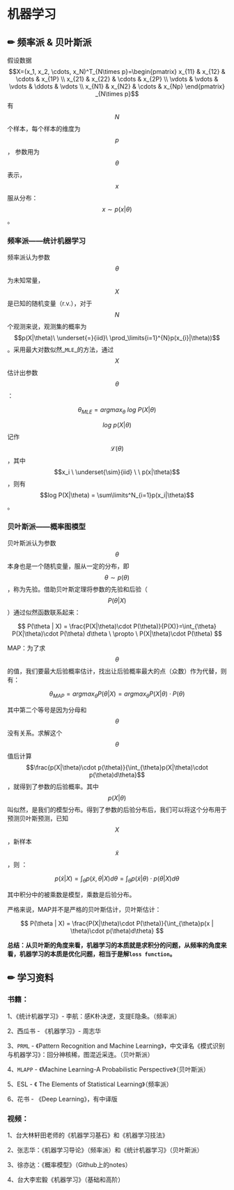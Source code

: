# 机器学习

## ✏ 频率派 & 贝叶斯派

假设数据 $$X=(x_1, x_2, \cdots, x_N)^T_{N\times p}=\begin{pmatrix}  x_{11} & x_{12} & \cdots & x_{1P} \\  x_{21} & x_{22} & \cdots & x_{2P} \\ \vdots & \vdots & \vdots & \ddots & \vdots \\ x_{N1} & x_{N2} & \cdots & x_{Np} \end{pmatrix} _{N\times p}$$ 有 $$N$$ 个样本，每个样本的维度为 $$p$$ ， 参数用为 $$\theta$$ 表示， $$x$$ 服从分布： $$x\sim p(x|\theta)$$ 。

### 频率派——统计机器学习

频率派认为参数 $$\theta$$ 为未知常量， $$X$$ 是已知的随机变量（r.v.），对于 $$N$$ 个观测来说，观测集的概率为 $$p(X|\theta)\ \underset{=}{iid}\ \prod_\limits{i=1}^{N}p(x_{i}|\theta))$$ 。采用最大对数似然_`MLE`_的方法，通过 $$X$$ 估计出参数 $$\theta$$ ： 

$$
\theta_{MLE} = arg max_{\theta}\  log\ P(X | \theta)
$$

 $$log\ p(X | \theta)$$ 记作 $$\mathcal{L}(\theta)$$ ，其中 $$x_i \ \underset{\sim}{iid} \ \  p(x|\theta)$$ ，则有 $$log P(X|\theta) = \sum\limits^N_{i=1}p(x_i|\theta)$$ 。

### 贝叶斯派——概率图模型

贝叶斯派认为参数 $$\theta$$ 本身也是一个随机变量，服从一定的分布，即 $$\theta \sim p(\theta)$$ ，称为先验。借助贝叶斯定理将参数的先验和后验（ $$P(\theta | X)$$ ）通过似然函数联系起来：

$$
P(\theta | X) = \frac{P(X|\theta)\cdot P(\theta)}{P(X)}=\int_{\theta} P(X|\theta)\cdot P(\theta) d\theta \  \propto \ P(X|\theta)\cdot P(\theta)
$$

MAP：为了求 $$\theta$$ 的值，我们要最大后验概率估计，找出让后验概率最大的点（众数）作为代替，则有： 

$$
\theta_{MAP}= arg max_{\theta} P(\theta | X) = arg max_{\theta} P(X|\theta)\cdot P(\theta)
$$

其中第二个等号是因为分母和 $$\theta$$ 没有关系。求解这个 $$\theta$$值后计算 $$\frac{p(X|\theta)\cdot p(\theta)}{\int_{\theta}p(X|\theta)\cdot p(\theta)d\theta}$$ ，就得到了参数的后验概率。其中 $$p(X|\theta)$$ 叫似然，是我们的模型分布。得到了参数的后验分布后，我们可以将这个分布用于预测贝叶斯预测，已知 $$X$$ ，新样本 $$\tilde{x}$$ ，则 ：

$$
p(\tilde{x} | X) = \int_{\theta}p(\tilde{x},\theta | X)d\theta = \int_{\theta}p(\tilde{x}| \theta)\cdot p(\theta | X)d\theta
$$

其中积分中的被乘数是模型，乘数是后验分布。

严格来说，MAP并不是严格的贝叶斯估计，贝叶斯估计：

$$
P(\theta | X) = \frac{P(X|\theta)\cdot P(\theta)}{\int_{\theta}p(x | \theta)\cdot p(\theta)d\theta}
$$

**总结：从贝叶斯的角度来看，机器学习的本质就是求积分的问题，从频率的角度来看，机器学习的本质是优化问题，相当于是解`loss function`。**

## ✏ 学习资料

### 书籍：

1、《统计机器学习》- 李航：感K朴决逻，支提E隐条。（频率派）

2、西瓜书 - 《机器学习》- 周志华

3、`PRML` - 《Pattern Recognition and Machine Learning》，中文译名《模式识别与机器学习》：回分神核稀，图混近采连。（贝叶斯派）

4、`MLAPP` - 《Machine Learning-A Probabilistic Perspective》（贝叶斯派）

5、ESL - 《 The Elements of Statistical Learning》（频率派）

6、花书 - 《Deep Learning》，有中译版

### 视频：

1、台大林轩田老师的《机器学习基石》和《机器学习技法》

2、张志华：《机器学习导论》（频率派）和《统计机器学习》（贝叶斯派）

3、徐亦达：《概率模型》（Github上的notes）

4、台大李宏毅《机器学习》（基础和高阶）

